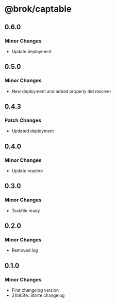 # @brok/captable

## 0.6.0

### Minor Changes

- Update deployment

## 0.5.0

### Minor Changes

- New deployment and added properly did resolver

## 0.4.3

### Patch Changes

- Updated deployment

## 0.4.0

### Minor Changes

- Update readme

## 0.3.0

### Minor Changes

- Taskfile ready

## 0.2.0

### Minor Changes

- Removed log

## 0.1.0

### Minor Changes

- First changelog version
- 31b85fe: Starte changelog
